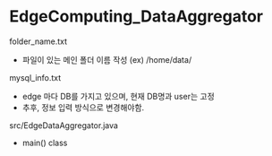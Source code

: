 # EdgeComputing_DataAggregator

folder_name.txt
   - 파일이 있는 메인 폴더 이름 작성 (ex) /home/data/
 
 mysql_info.txt
   - edge 마다 DB를 가지고 있으며, 현재 DB명과 user는 고정
   - 추후, 정보 입력 방식으로 변경해야함.
  
src/EdgeDataAggregator.java
   - main() class
